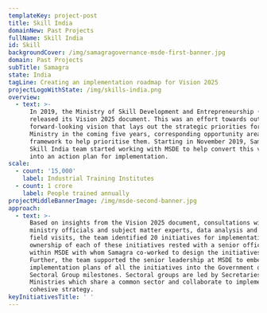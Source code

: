 ```yaml
---
templateKey: project-post
title: Skill India
domainNew: Past Projects
fullName: Skill India
id: Skill
backgroundCover: /img/samagragovernance-msde-first-banner.jpg
domain: Past Projects
subTitle: Samagra
state: India
tagLine: Creating an implementation roadmap for Vision 2025
projectLogoWithState: /img/skills-india.png
overview:
  - text: >-
      In 2019, the Ministry of Skill Development and Entrepreneurship (MSDE)
      released its Vision 2025 document. This was an effort towards outlining a
      forward-looking vision that lays out the strategic priorities for the
      Ministry in the coming five years, corresponding opportunity areas and a
      framework to help prioritise them. Starting in November 2019, Samagra’s
      Skill India team started working with MSDE to help convert this vision
      into an action plan for implementation.
scale:
  - count: '15,000'
    label: Industrial Training Institutes
  - count: 1 crore
    label: People trained annually
projectMiddleBannerImage: /img/msde-second-banner.jpg
approach:
  - text: >-
      Based on insights from the Vision 2025 document, consultations with
      ministry officials and subject matter experts, data analysis and extensive
      field visits, the team identified 20 initiatives for implementation. The
      ownership of each of these initiatives rested with a senior official
      within MSDE with whom Samagra co-worked to design the initiatives.
      Further, the team supported the senior leadership at MSDE to embed the
      implementation plans of all the initiatives into the Government of India's
      Sectoral Group milestones. Sectoral groups are led by Secretaries of
      Ministries which share a common sector and collaborate to implement a
      cohesive strategy.
keyInitiativesTitle: ' '
---
```



